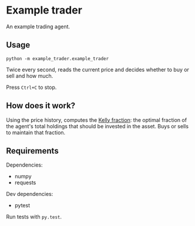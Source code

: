 # Example trader

An example trading agent.

## Usage

````
python -m example_trader.example_trader
````

Twice every second, reads the current price and decides whether to buy or sell and how much.

Press `Ctrl+C` to stop.

## How does it work?

Using the price history, computes the [Kelly fraction](https://www.investopedia.com/articles/trading/04/091504.asp): the optimal fraction of the agent's total holdings that should be invested in the asset. Buys or sells to maintain that fraction.

## Requirements

Dependencies:

* numpy
* requests

Dev dependencies:

* pytest

Run tests with `py.test`.
